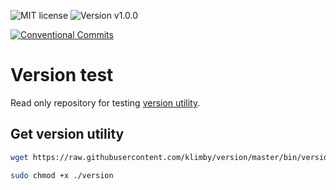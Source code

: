 ![MIT license](https://img.shields.io/badge/license-MIT-green.svg?style=plastic "MIT")
![Version v1.0.0](https://img.shields.io/badge/version-v1.0.0-blue.svg?style=plastic "Version v1.0.0")

[![Conventional Commits](https://img.shields.io/badge/Conventional%20Commits-1.0.0-yellow.svg)](https://conventionalcommits.org)

# Version test

Read only repository for testing [version utility](https://github.com/klimby/version).

## Get version utility

```bash
wget https://raw.githubusercontent.com/klimby/version/master/bin/version -O version 

sudo chmod +x ./version
```
